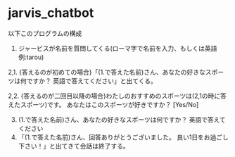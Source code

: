 # jarvis_chatbot
以下このプログラムの構成

1. ジャービスが名前を質問してくる(ローマ字で名前を入力、もしくは英語 例:tarou)

2,1. {答えるのが初めての場合}「(1.で答えた名前)さん、あなたの好きなスポーツは何ですか？ 英語で答えてください」と出てくる。

2,2. {答えるのが二回目以降の場合}わたしのおすすめのスポーツは(2,1の時に答えたスポーツ)です。 あなたはこのスポーツが好きですか？ [Yes/No]

3. (1.で答えた名前)さん、あなたの好きなスポーツは何ですか？ 英語で答えてください
4. 「(1.で答えた名前)さん、回答ありがとうございました。 良い1日をお過ごし下さい！」と出てきて会話は終了する。               
